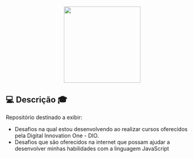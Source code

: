 



<h1 align="center"><img height ="200em" src="https://encrypted-tbn0.gstatic.com/images?q=tbn:ANd9GcRzH73W8czso2OlTZtOnrJryT5wE01gOFJxpw&usqp=CAU" align ="center">



## 💻 Descrição 🎓
Repositório destinado a exibir: 
- Desafios na qual estou desenvolvendo ao realizar cursos oferecidos pela Digital Innovation One - DIO.
- Desafios que são oferecidos na internet que possam ajudar a desenvolver minhas habilidades com a linguagem JavaScript

